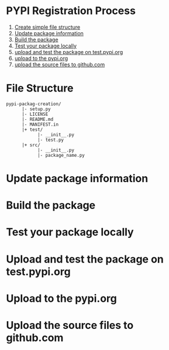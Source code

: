 # PYPI Registration Process 

1. [Create simple file structure](#file-structure)
2. [Update package information](#update-package-information)
3. [Build the package](#build-the-package)
4. [Test your package locally](#test-your-package-locally)
5. [upload and test the package on test.pypi.org](#upload-and-test-the-package-on-testpypiorg)
6. [upload to the pypi.org](#upload-to-the-pypiorg)
7. [upload the source files to github.com](#upload-the-source-files-to-githubcom)

# File Structure


```
pypi-packag-creation/
      |- setup.py
      |- LICENSE
      |- README.md
      |- MANIFEST.in
      |+ test/
            |- __init__.py
            |- test.py
      |+ src/
            |- __init__.py
            |- package_name.py
```

# Update package information

# Build the package

# Test your package locally

# Upload and test the package on test.pypi.org

# Upload to the pypi.org

# Upload the source files to github.com















